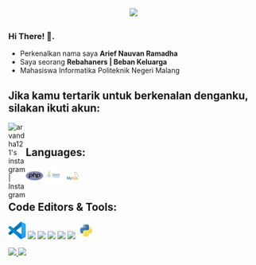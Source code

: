 <h1 align="center">
  <a href="https://git.io/typing-svg">
    <img src="https://readme-typing-svg.herokuapp.com/?lines=YAAHOOO!!!&center=true&size=30">
  </a>
</h1>

### Hi There! 👋.
- Perkenalkan nama saya **Arief Nauvan Ramadha**
- Saya seorang **Rebahaners | Beban Keluarga**
- Mahasiswa Informatika Politeknik Negeri Malang

## Jika kamu tertarik untuk berkenalan denganku, silakan ikuti akun:
<a href="https://www.instagram.com/arvandha121/" target="_blank">
  <img align="left" alt="arvandha121's instagram | Instagram" width="35px" src="https://camo.githubusercontent.com/c9dacf0f25a1489fdbc6c0d2b41cda58b77fa210a13a886d6f99e027adfbd358/68747470733a2f2f6564656e742e6769746875622e696f2f537570657254696e7949636f6e732f696d616765732f7376672f696e7374616772616d2e737667"/>
</a>

<br>

## Languages: 
<code><img height="35" src="https://raw.githubusercontent.com/github/explore/80688e429a7d4ef2fca1e82350fe8e3517d3494d/topics/php/php.png"></code>
<code><img height="35" src="https://raw.githubusercontent.com/github/explore/5c058a388828bb5fde0bcafd4bc867b5bb3f26f3/topics/java/java.png"></code>
<code><img height="35" src="https://raw.githubusercontent.com/github/explore/80688e429a7d4ef2fca1e82350fe8e3517d3494d/topics/mysql/mysql.png"></code> 

## Code Editors & Tools: 
<code><img height="35" src="https://raw.githubusercontent.com/github/explore/80688e429a7d4ef2fca1e82350fe8e3517d3494d/topics/visual-studio-code/visual-studio-code.png"></code>
<code><img height="35" src="https://resources.jetbrains.com/storage/products/company/brand/logos/IntelliJ_IDEA_icon.png"></code>
<code><img height="35" src="https://wakatime.com/static/img/editor-icons/netbeans-128.png"></code>
<code><img height="35" src="https://wakatime.com/static/img/editor-icons/sql-server-management-studio-128.png"></code>
<code><img height="35" src="https://wakatime.com/static/img/editor-icons/word-128.png"></code>
<code><img height="35" src="https://wakatime.com/static/img/editor-icons/powerpoint-128.png"></code>
<code><img height="35" src="https://raw.githubusercontent.com/github/explore/80688e429a7d4ef2fca1e82350fe8e3517d3494d/topics/python/python.png"></code>

<p align="left">
<a href="https://github.com/arvandha121">
  <img height="180em" src="https://github-readme-stats-eight-theta.vercel.app/api?username=arvandha121&show_icons=true&theme=algolia&include_all_commits=true&count_private=true"/>
  <img height="180em" src="https://github-readme-stats-eight-theta.vercel.app/api/top-langs/?username=arvandha121&layout=compact&langs_count=8&theme=algolia"/>
</a>
</p>
